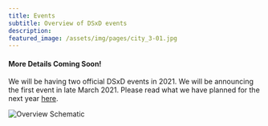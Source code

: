 ```yaml
---
title: Events
subtitle: Overview of DSxD events
description: 
featured_image: /assets/img/pages/city_3-01.jpg
---
```



#### More Details Coming Soon!


We will be having two official DSxD events in 2021.  We will be announcing the first event in late March 2021.  Please read what we have planned for the next year [here](../blog/dsxd-overview).

<img src="https://github.com/iamciera/DSxD_website/blob/main/assets/img/posts/DSxD_timeline.jpg" alt="Overview Schematic">

<br><br><br><br><br><br>